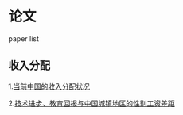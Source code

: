 # 论文

paper list

## 收入分配

1.[当前中国的收入分配状况](./收入分配/当前中国的收入分配状况.md)

2.[技术进步、教育回报与中国城镇地区的性别工资差距](./收入分配/技术进步、教育回报与中国正真地区的性别工资差距.md)
